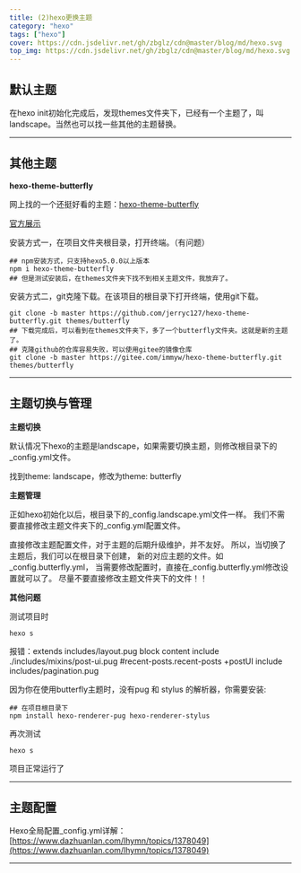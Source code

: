 ```yaml
---
title: (2)hexo更换主题
category: "hexo"
tags: ["hexo"]
cover: https://cdn.jsdelivr.net/gh/zbglz/cdn@master/blog/md/hexo.svg
top_img: https://cdn.jsdelivr.net/gh/zbglz/cdn@master/blog/md/hexo.svg
---
```


## 默认主题

在hexo init初始化完成后，发现themes文件夹下，已经有一个主题了，叫landscape。当然也可以找一些其他的主题替换。

***

## 其他主题

**hexo-theme-butterfly**

网上找的一个还挺好看的主题：[hexo-theme-butterfly](https://github.com/jerryc127/hexo-theme-butterfly)

[官方展示](https://butterfly.js.org/)

安装方式一，在项目文件夹根目录，打开终端。（有问题）

    ## npm安装方式，只支持hexo5.0.0以上版本
    npm i hexo-theme-butterfly
    ## 但是测试安装后，在themes文件夹下找不到相关主题文件，我放弃了。

安装方式二，git克隆下载。在该项目的根目录下打开终端，使用git下载。

    git clone -b master https://github.com/jerryc127/hexo-theme-butterfly.git themes/butterfly
    ## 下载完成后，可以看到在themes文件夹下，多了一个butterfly文件夹。这就是新的主题了。
    ## 克隆github的仓库容易失败，可以使用gitee的镜像仓库
    git clone -b master https://gitee.com/immyw/hexo-theme-butterfly.git themes/butterfly

***

## 主题切换与管理

**主题切换**

默认情况下hexo的主题是landscape，如果需要切换主题，则修改根目录下的_config.yml文件。

找到theme: landscape，修改为theme: butterfly

**主题管理**

正如hexo初始化以后，根目录下的_config.landscape.yml文件一样。
我们不需要直接修改主题文件夹下的_config.yml配置文件。

直接修改主题配置文件，对于主题的后期升级维护，并不友好。
所以，当切换了主题后，我们可以在根目录下创建，
新的对应主题的文件。如_config.butterfly.yml，
当需要修改配置时，直接在_config.butterfly.yml修改设置就可以了。
尽量不要直接修改主题文件夹下的文件！！

**其他问题**

测试项目时

    hexo s

报错：extends includes/layout.pug block content include ./includes/mixins/post-ui.pug #recent-posts.recent-posts +postUI include includes/pagination.pug

因为你在使用butterfly主题时，没有pug 和 stylus 的解析器，你需要安装:

    ## 在项目根目录下
    npm install hexo-renderer-pug hexo-renderer-stylus

再次测试

    hexo s

项目正常运行了

***

## 主题配置

Hexo全局配置_config.yml详解：[https://www.dazhuanlan.com/lhymn/topics/1378049](https://www.dazhuanlan.com/lhymn/topics/1378049)

***
